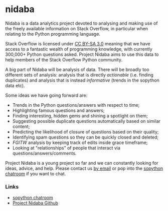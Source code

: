 nidaba
======

Nidaba is a data analytics project devoted to analysing and making use of the freely available information on Stack Overflow, in particular when relating to the Python programming language.

Stack Overflow is licensed under [CC BY-SA 3.0](http://creativecommons.org/licenses/by-sa/3.0/) meaning that we have access to a fantastic wealth of programming knowledge, with currently 300,000+ Python questions asked. Project Nidaba aims to use this data to help members of the Stack Overflow Python community.

A big part of Nidaba will be analysis of data. There will be broadly too different sets of analysis: analysis that is directly *actionable* (i.e. finding duplicates) and analysis that is instead *informative* (trends in the sopython data etc).

Some ideas we have going forward are:

- Trends in the Python questions/answers with respect to time;
- Highlighting famous questions and answers;
- Finding interesting, hidden gems and shining a spotlight on them;
- Suggesting possible duplicate questions automatically based on similar content;
- Predicting the likelihood of closure of questions based on their quality;
- Identifying spam questions so they can be quickly closed and deleted;
- *FGITW* analysis by keeping track of edits inside grace timeframe;
- Looking at "relationships" of people that interact via questions/answers/comments.

Project Nidaba is a young project so far and we can constantly looking for ideas, advice, and help. Please contact us [by email](mailto:ffisegydd@sopython.com) or pop into the [sopython chatroom](http://chat.stackoverflow.com/rooms/6/python) if you want to chat.


### Links

- [sopython chatroom](http://chat.stackoverflow.com/rooms/6/python)
- [Project Nidaba Github](https://github.com/sopython/nidaba)
